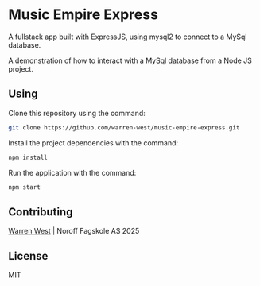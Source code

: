 # Music Empire Express
A fullstack app built with ExpressJS, using mysql2 to connect to a MySql database.

A demonstration of how to interact with a MySql database from a Node JS project.

## Using
Clone this repository using the command:
```bash
git clone https://github.com/warren-west/music-empire-express.git
```

Install the project dependencies with the command:
```bash
npm install
```

Run the application with the command:
```bash
npm start
```

## Contributing
[Warren West](@warren-west) | Noroff Fagskole AS
2025

## License
MIT
